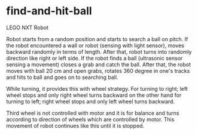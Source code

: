 # find-and-hit-ball
LEGO NXT Robot 

  Robot starts from a random position and starts to search a ball on pitch. If the robot encountered a wall or robot (sensing with light
sensor), moves backward randomly in terms of
length. After that, robot turns into randomly direction
like right or left side. If the robot finds a ball
(ultrasonic sensor sensing a movement) closes a grab
and catch the ball. After that, the robot moves with
ball 20 cm and open grabs, rotates 360 degree in
one's tracks and hits to ball and goes on to
searching ball.

  While turning, it provides this with wheel
strategy. For turning to right; left wheel stops and
only right wheel turns backward on the other hand
for turning to left; right wheel stops and only left
wheel turns backward.

  Third wheel is not controlled with motor
and it is for balance and turns according to direction
of wheels which are controlled by motor. This
movement of robot continues like this until it is
stopped.
